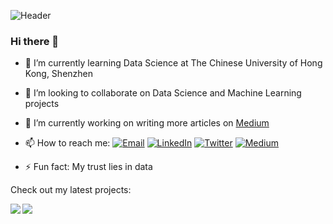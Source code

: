 ![Header](https://github.com/richardcsuwandi/richardcsuwandi.github.io/blob/master/images/black-header-cut.png?raw=true)
### Hi there 👋
- 🌱 I’m currently learning Data Science at The Chinese University of Hong Kong, Shenzhen
- 👯 I’m looking to collaborate on Data Science and Machine Learning projects
- 🔭 I’m currently working on writing more articles on [Medium](https://www.medium.com/@richardcsuwandi)
- 📫 How to reach me: [![Email](https://github.com/paulrobertlloyd/socialmediaicons/blob/main/email-16x16.png?raw=true)](mailto:richardcsuwandi@gmail.com)
                      [![LinkedIn](https://github.com/paulrobertlloyd/socialmediaicons/blob/main/linkedin-16x16.png?raw=true)](https://www.linkedin.com/in/richardcsuwandi)
                      [![Twitter](https://github.com/paulrobertlloyd/socialmediaicons/blob/main/twitter-16x16.png?raw=true)](https://www.twitter.com/richardcsuwandi)
                      [![Medium](https://raw.githubusercontent.com/richardcsuwandi/richardcsuwandi.github.io/master/images/favicons/medium-16x16.png)](https://www.medium.com/@richardcsuwandi)

- ⚡ Fun fact: My trust lies in data

Check out my latest projects:

<a href="https://github.com/richardcsuwandi/chinese-calligraphy-classifier">
  <img align="left" src="https://github-readme-stats.vercel.app/api/pin/?username=richardcsuwandi&repo=chinese-calligraphy-classifier" />
</a>
<a href="https://github.com/richardcsuwandi/img-enhancer-and-detector">
  <img align="left" src="https://github-readme-stats.vercel.app/api/pin/?username=richardcsuwandi&repo=img-enhancer-and-detector" />
</a>

<!--
[![Repo Card](https://github-readme-stats.vercel.app/api/pin/?username=richardcsuwandi&repo=chinese-calligraphy-classifier)](https://github.com/anuraghazra/github-readme-stats)
-->

<!--
**richardcsuwandi/richardcsuwandi** is a ✨ _special_ ✨ repository because its `README.md` (this file) appears on your GitHub profile.
Here are some ideas to get you started:
- 🤔 I’m looking for help with ...
- 💬 Ask me about ...
- 😄 Pronouns: ...
-->

<!--
```python
class Richard:

    def __init__(self):
        self.username = 'richardcsuwandi'
        self.name = 'Richard Cornelius Suwandi'
        self.website = 'https://richardcsuwandi.github.io'
        self.linkedin = 'https://linkedin.com/in/richardcsuwandi'
        self.twitter = '@richardcsuwandi'
        
        self.code = {
            'languages': ['Python', 'R', 'SQL', 'MATLAB', 'C++', 'Bash'],
            'eda': ['NumPy', 'Pandas', 'Matplotlib', 'Seaborn'],
            'tools': ['Git', 'GitHub', 'MS Office'],
            'IDE': ['VS Code', 'Jupyter Notebook', 'RStudio']
        
    def __str__(self):
        return self.name

if __name__ == '__main__':
    me = Richard()
```
-->
